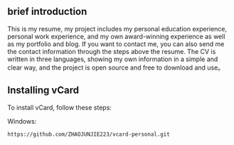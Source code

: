 ## brief introduction

This is my resume, my project includes my personal education experience, personal work experience, and my own award-winning experience as well as my portfolio and blog. If you want to contact me, you can also send me the contact information through the steps above the resume. The CV is written in three languages, showing my own information in a simple and clear way, and the project is open source and free to download and use。

## Installing vCard

To install vCard, follow these steps:

Windows:

```bash
https://github.com/ZHAOJUNJIE223/vcard-personal.git
```